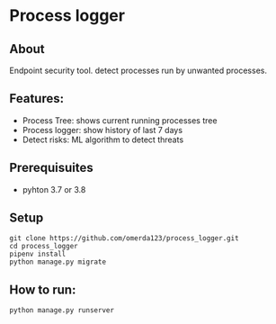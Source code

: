 # Process logger

## About
Endpoint security tool. detect processes run by unwanted processes.

## Features:
 
* Process Tree: shows current running processes tree
* Process logger: show history of last 7 days
* Detect risks: ML algorithm to detect threats


## Prerequisuites
* pyhton 3.7 or 3.8

## Setup

    git clone https://github.com/omerda123/process_logger.git
    cd process_logger
    pipenv install
    python manage.py migrate
    


## How to run:
    python manage.py runserver
 
